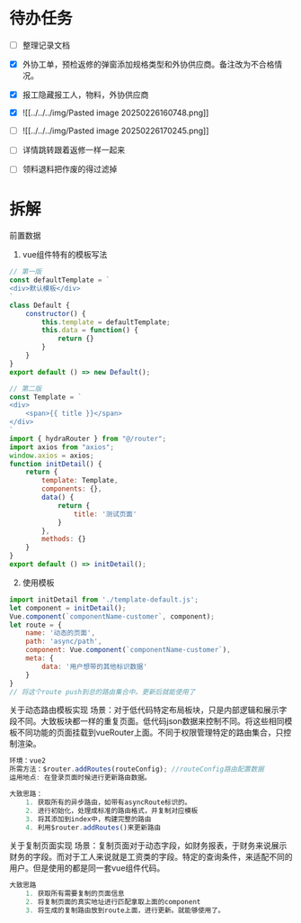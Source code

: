 # 待办任务
- [ ] 整理记录文档
- [x] 外协工单，预检返修的弹窗添加规格类型和外协供应商。备注改为不合格情况。
- [x] 报工隐藏报工人，物料，外协供应商
- [x] ![[../../../img/Pasted image 20250226160748.png]]
- [ ] ![[../../../img/Pasted image 20250226170245.png]]
- [ ] 详情跳转跟着返修一样一起来
- [ ] 领料退料把作废的得过滤掉


# 拆解
前置数据
1. vue组件特有的模板写法
~~~js
// 第一版
const defaultTemplate = `
<div>默认模板</div>
`
class Default {
    constructor() {
        this.template = defaultTemplate;
        this.data = function() {
            return {}
        }
    }
}
export default () => new Default();

// 第二版
const Template = `
<div>
    <span>{{ title }}</span>
</div>
`
import { hydraRouter } from "@/router";
import axios from "axios";
window.axios = axios;
function initDetail() {
	return {
		template: Template,
		components: {},
		data() {
			return {
				title: '测试页面'
			}
		},
		methods: {}
	}
}
export default () => initDetail();
~~~
2. 使用模板
~~~js
import initDetail from './template-default.js';
let component = initDetail();
Vue.component(`componentName-customer`, component);
let route = {
	name: '动态的页面',
	path: 'async/path',
	component: Vue.component(`componentName-customer`),
	meta: {
		data: '用户想带的其他标识数据'
	}
}
// 将这个route push到总的路由集合中。更新后就能使用了
~~~
关于动态路由模板实现
场景：对于低代码特定布局板块，只是内部逻辑和展示字段不同。大致板块都一样的重复页面。低代码json数据来控制不同。将这些相同模板不同功能的页面挂载到vueRouter上面。不同于权限管理特定的路由集合，只控制渲染。
~~~js
环境：vue2
所需方法：$router.addRoutes(routeConfig); //routeConfig路由配置数据
运用地点: 在登录页面时候进行更新路由数据。

大致思路：
	1. 获取所有的异步路由，如带有asyncRoute标识的。
	2. 进行初始化，处理成标准的路由格式，并复制对应模板
	3. 将其添加到index中，构建完整的路由
	4. 利用$router.addRoutes()来更新路由
~~~


关于复制页面实现
场景：复制页面对于动态字段，如财务报表，于财务来说展示财务的字段。而对于工人来说就是工资类的字段。特定的查询条件，来适配不同的用户。但是使用的都是同一套vue组件代码。
~~~js
大致思路
	1. 获取所有需要复制的页面信息
	2. 将复制页面的真实地址进行匹配拿取上面的component
	3. 将生成的复制路由放到route上面，进行更新。就能够使用了。
~~~

